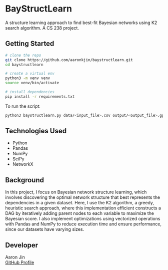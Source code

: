 # BayStructLearn

A structure learning approach to find best-fit Bayesian networks using K2 search algorithm. A CS 238 project.

## Getting Started

```bash
# clone the repo
git clone https://github.com/aaronkjin/baystructlearn.git
cd baystructlearn

# create a virtual env
python3 -m venv venv
source venv/bin/activate

# install dependencies
pip install -r requirements.txt
```

To run the script:

```bash
python3 baystructlearn.py data/<input_file>.csv output/<output_file>.gph
```

## Technologies Used

- Python
- Pandas
- NumPy
- SciPy
- NetworkX

## Background

In this project, I focus on Bayesian network structure learning, which involves discovering the optimal network structure that best represents the dependencies in a given dataset. Here, I use the K2 algorithm, a greedy, heuristic search approach, where this implementation efficient constructs a DAG by iteratively adding parent nodes to each variable to maximize the Bayesian score. I also implement optimizations using vectorized operations with Pandas and NumPy to reduce execution time and ensure performance, since our datasets have varying sizes.

## Developer

Aaron Jin  
[GitHub Profile](https://github.com/aaronkjin)
